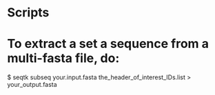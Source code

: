 # Scripts
# To extract a set a sequence from a multi-fasta file, do:
$ seqtk subseq your.input.fasta the_header_of_interest_IDs.list > your_output.fasta

